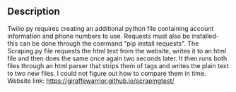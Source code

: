 ## Description

Twilio.py requires creating an additional python file containing account information and phone numbers to use. Requests must also be installed- this can be done through the command "pip install requests".
The Scraping.py file requests the html text from the website, writes it to an html file and then does the same once again two seconds later. It then runs both files through an html parser that strips them of tags and writes the plain text to two new files. I could not figure out how to compare them in time.
Website link: https://giraffewarrior.github.io/scrapingtest/

